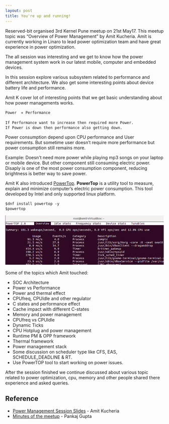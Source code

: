 ```yaml
---
layout: post
title: You're up and running!
---
```



Reserved-bit organised 3rd Kernel Pune meetup on 21st May17. This meetup topic was “Overview of Power Management” by Amit Kucheria. Amit is currently working in Linaro to lead power optimization team and have great experience in power optimization.
 
The all session was interesting and we get to know how the power management system work in our latest mobile, computer and embedded devices.
 
In this session explore various subsystem related to performance and different architecture. We also get some interesting points about device battery life and performance.
 
Amit K cover lot of interesting points that we get basic understanding about how power managements works.


```
Power  ∝ Performance

If Performance want to increase then required more Power. 
If Power is down then performance also getting down.
```


Power consumption depend upon CPU performance and User requirements. But sometime user doesn’t require more performance but power consumption still remains more.
 
Example: Doesn't need more power while playing mp3 songs on your laptop or mobile device. But other component still consuming electric power. 
Disaply is one of the most power consumption component, reducing brightness is better way to save power.


Amit K also introduced [PowerTop](https://01.org/powertop). **PowerTop** is a utility tool to measure, explain and minimize computer’s electric power consumption. This tool developed by Intel and only supported linux platform.

```
$dnf install powertop -y
$powertop
```
![powertop](/images/powertop.png "powertop")

Some of the topics which Amit touched:
 
* SOC Architecture
* Power vs Performance
* Power and thermal effect
* CPUfreq, CPUIdle and other regulator
* C states and performance effect
* Cache impact with different C-states
* Memory and power management
* CPUfreq vs CPUIdle
* Dynamic Ticks
* CPU Hotplug and power management
* Runtime PM & OPP framework
* Thermal framework
* Power management stack
* Some discussion on scheduler type like CFS, EAS, SCHEDULE_DEADLINE & RT.
* Use PowerTOP tool to start working on power issues.


After the session finished we continue discussed about various topic related to power optimization, cpu, memory and other people shared there experience and asked queries.


Reference
----------
* [Power Management Session Slides](https://reserved-bit.com/wp-content/uploads/2017/06/power-management-amit-kucheria.pdf) - Amit Kucheria
* [Minutes of the meetup](http://lists.reserved-bit.com/pipermail/kernel-meetup-reserved-bit.com/2017-May/000101.html) - Pankaj Gupta


